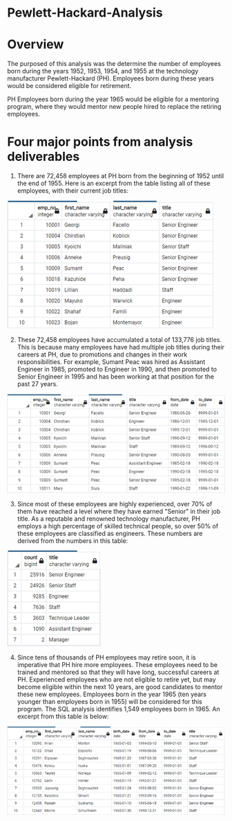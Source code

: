 # Pewlett-Hackard-Analysis

# Overview

The purposed of this analysis was the determine the number of employees born during the years 1952, 1953, 1954, and 1955 at the technology manufacturer Pewlett-Hackard (PH). Employees born during these years would be considered eligible for retirement.

PH Employees born during the year 1965 would be eligible for a mentoring program, where they would mentor new people hired to replace the retiring employees.

# Four major points from analysis deliverables

1) There are 72,458 employees at PH born from the beginning of 1952 until the end of 1955. Here is an excerpt from the table listing all of these employees, with their current job titles:

![Unique-Titles](Unique-Titles.png)

2) These 72,458 employees have accumulated a total of 133,776 job titles. This is because many employees have had multiple job titles during their careers at PH, due to promotions and changes in their work responsibilities. For example, Sumant Peac was hired as Assistant Engineer in 1985, promoted to Engineer in 1990, and then promoted to Senior Engineer in 1995 and has been working at that position for the past 27 years.

![Retirement-Titles](Retirement-Titles.png) 

3) Since most of these employees are highly experienced, over 70% of them have reached a level where they have earned "Senior" in their job title. As a reputable and renowned technology manufacturer, PH employs a high percentage of skilled technical people, so over 50% of these employees are classified as engineers. These numbers are derived from the numbers in this table:

![Retiring-Titles](Retiring-Titles.png)

4) Since tens of thousands of PH employees may retire soon, it is imperative that PH hire more employees. These employees need to be trained and mentored so that they will have long, successful careers at PH. Experienced employees who are not eligible to retire yet, but may become eligible within the next 10 years, are good candidates to mentor these new employees. Employees born in the year 1965 (ten years younger than employees born in 1955) will be considered for this program. The SQL analysis identifies 1,549 employees born in 1965. An excerpt from this table is below:

![Mentorship-Eligibility](Mentorship-Eligibility.png)


